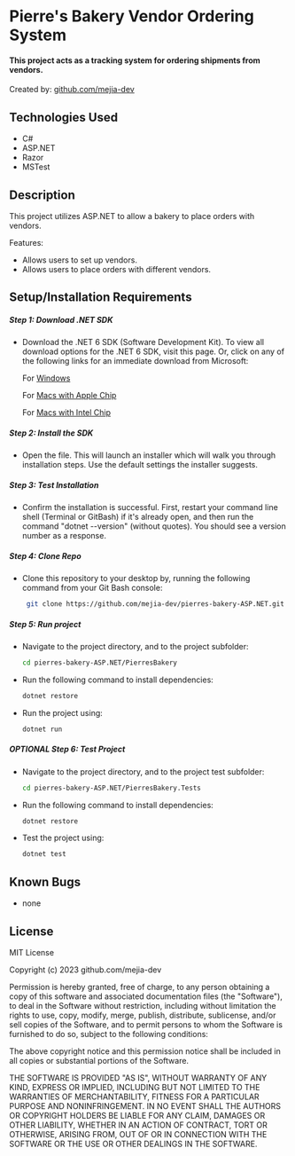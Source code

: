 # Pierre's Bakery Vendor Ordering System

#### This project acts as a tracking system for ordering shipments from vendors.

Created by: [github.com/mejia-dev](https://github.com/mejia-dev)


## Technologies Used

* C#
* ASP.NET
* Razor
* MSTest


## Description

This project utilizes ASP.NET to allow a bakery to place orders with vendors.

Features:
* Allows users to set up vendors.
* Allows users to place orders with different vendors.


## Setup/Installation Requirements

##### Step 1: Download .NET SDK
* Download the .NET 6 SDK (Software Development Kit). To view all download options for the .NET 6 SDK, visit this page. Or, click on any of the following links for an immediate download from Microsoft:

  For [Windows](https://dotnet.microsoft.com/en-us/download/dotnet/thank-you/sdk-6.0.402-windows-x64-installer)

  For [Macs with Apple Chip](https://dotnet.microsoft.com/en-us/download/dotnet/thank-you/sdk-6.0.402-macos-arm64-installer)

  For [Macs with Intel Chip](https://dotnet.microsoft.com/en-us/download/dotnet/thank-you/sdk-6.0.402-macos-x64-installer)


##### Step 2: Install the SDK
* Open the file. This will launch an installer which will walk you through installation steps. Use the default settings the installer suggests.


##### Step 3: Test Installation
* Confirm the installation is successful. First, restart your command line shell (Terminal or GitBash) if it's already open, and then run the command "dotnet --version" (without quotes). You should see a version number as a response.


##### Step 4: Clone Repo
* Clone this repository to your desktop by, running the following command from your Git Bash console:
  ```bash
   git clone https://github.com/mejia-dev/pierres-bakery-ASP.NET.git
   ```


##### Step 5: Run project
* Navigate to the project directory, and to the project subfolder:
  ```bash
  cd pierres-bakery-ASP.NET/PierresBakery
  ```

* Run the following command to install dependencies:
  ```bash
  dotnet restore
  ```

* Run the project using:
  ```bash
  dotnet run
  ```

##### OPTIONAL Step 6: Test Project
* Navigate to the project directory, and to the project test subfolder:
  ```bash
  cd pierres-bakery-ASP.NET/PierresBakery.Tests
  ```

* Run the following command to install dependencies:
  ```bash
  dotnet restore
  ```

* Test the project using:
  ```bash
  dotnet test
  ```


## Known Bugs

* none

## License

MIT License

Copyright (c) 2023 github.com/mejia-dev

Permission is hereby granted, free of charge, to any person obtaining a copy
of this software and associated documentation files (the "Software"), to deal
in the Software without restriction, including without limitation the rights
to use, copy, modify, merge, publish, distribute, sublicense, and/or sell
copies of the Software, and to permit persons to whom the Software is
furnished to do so, subject to the following conditions:

The above copyright notice and this permission notice shall be included in all
copies or substantial portions of the Software.

THE SOFTWARE IS PROVIDED "AS IS", WITHOUT WARRANTY OF ANY KIND, EXPRESS OR
IMPLIED, INCLUDING BUT NOT LIMITED TO THE WARRANTIES OF MERCHANTABILITY,
FITNESS FOR A PARTICULAR PURPOSE AND NONINFRINGEMENT. IN NO EVENT SHALL THE
AUTHORS OR COPYRIGHT HOLDERS BE LIABLE FOR ANY CLAIM, DAMAGES OR OTHER
LIABILITY, WHETHER IN AN ACTION OF CONTRACT, TORT OR OTHERWISE, ARISING FROM,
OUT OF OR IN CONNECTION WITH THE SOFTWARE OR THE USE OR OTHER DEALINGS IN THE
SOFTWARE.
